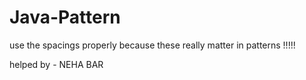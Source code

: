 # Java-Pattern

use the spacings properly because these really matter in patterns !!!!!

helped by - NEHA BAR
